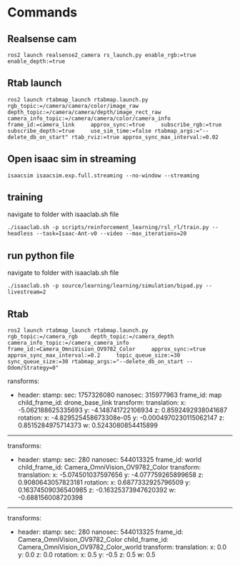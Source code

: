 # Commands

## Realsense cam

```
ros2 launch realsense2_camera rs_launch.py enable_rgb:=true enable_depth:=true
```

## Rtab launch

```
ros2 launch rtabmap_launch rtabmap.launch.py     rgb_topic:=/camera/camera/color/image_raw     depth_topic:=/camera/camera/depth/image_rect_raw     camera_info_topic:=/camera/camera/color/camera_info     frame_id:=camera_link     approx_sync:=true     subscribe_rgb:=true     subscribe_depth:=true     use_sim_time:=false rtabmap_args:="--delete_db_on_start" rtab_rviz:=true approx_sync_max_interval:=0.02
```


## Open isaac sim in streaming

```
isaacsim isaacsim.exp.full.streaming --no-window --streaming
```

## training

navigate to folder with isaaclab.sh file

```
./isaaclab.sh -p scripts/reinforcement_learning/rsl_rl/train.py --headless --task=Isaac-Ant-v0 --video --max_iterations=20
```

## run python file

navigate to folder with isaaclab.sh file

```
./isaaclab.sh -p source/learning/learning/simulation/bipad.py --livestream=2
```

## Rtab

```
ros2 launch rtabmap_launch rtabmap.launch.py     rgb_topic:=/camera_rgb    depth_topic:=/camera_depth     camera_info_topic:=/camera_camera_info     frame_id:=Camera_OmniVision_OV9782_Color     approx_sync:=true     approx_sync_max_interval:=0.2     topic_queue_size:=30     sync_queue_size:=30 rtabmap_args:="--delete_db_on_start --Odom/Strategy=0"
```

ransforms:
- header:
    stamp:
      sec: 1757326080
      nanosec: 315977963
    frame_id: map
  child_frame_id: drone_base_link
  transform:
    translation:
      x: -5.062188625335693
      y: -4.148741722106934
      z: 0.8592492938041687
    rotation:
      x: -4.829525458673308e-05
      y: -0.0004970230115062147
      z: 0.8515284975714373
      w: 0.5243080854415899
---
transforms:
- header:
    stamp:
      sec: 280
      nanosec: 544013325
    frame_id: world
  child_frame_id: Camera_OmniVision_OV9782_Color
  transform:
    translation:
      x: -5.074501037597656
      y: -4.077759265899658
      z: 0.9080643057823181
    rotation:
      x: 0.6877332925796509
      y: 0.16374509036540985
      z: -0.16325373947620392
      w: -0.688156008720398
---
transforms:
- header:
    stamp:
      sec: 280
      nanosec: 544013325
    frame_id: Camera_OmniVision_OV9782_Color
  child_frame_id: Camera_OmniVision_OV9782_Color_world
  transform:
    translation:
      x: 0.0
      y: 0.0
      z: 0.0
    rotation:
      x: 0.5
      y: -0.5
      z: 0.5
      w: 0.5

